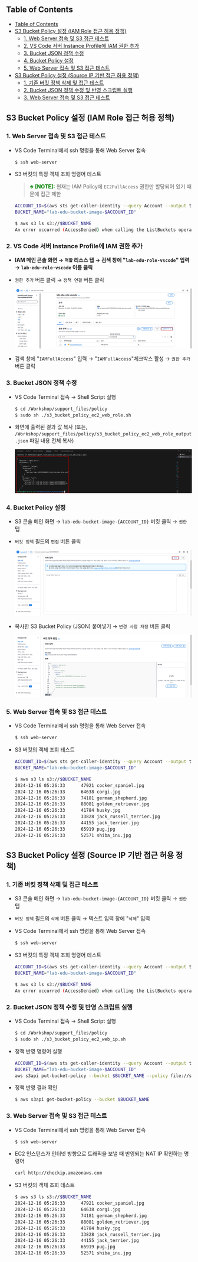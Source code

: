 ## Table of Contents
- [Table of Contents](#table-of-contents)
- [S3 Bucket Policy 설정 (IAM Role 접근 허용 정책)](#s3-bucket-policy-설정-iam-role-접근-허용-정책)
  - [1. Web Server 접속 및 S3 접근 테스트](#1-web-server-접속-및-s3-접근-테스트)
  - [2. VS Code 서버 Instance Profile에 IAM 권한 추가](#2-vs-code-서버-instance-profile에-iam-권한-추가)
  - [3. Bucket JSON 정책 수정](#3-bucket-json-정책-수정)
  - [4. Bucket Policy 설정](#4-bucket-policy-설정)
  - [5. Web Server 접속 및 S3 접근 테스트](#5-web-server-접속-및-s3-접근-테스트)
- [S3 Bucket Policy 설정 (Source IP 기반 접근 허용 정책)](#s3-bucket-policy-설정-source-ip-기반-접근-허용-정책)
  - [1. 기존 버킷 정책 삭제 및 접근 테스트](#1-기존-버킷-정책-삭제-및-접근-테스트)
  - [2. Bucket JSON 정책 수정 및 반영 스크립트 실행](#2-bucket-json-정책-수정-및-반영-스크립트-실행)
  - [3. Web Server 접속 및 S3 접근 테스트](#3-web-server-접속-및-s3-접근-테스트)

## S3 Bucket Policy 설정 (IAM Role 접근 허용 정책)

### 1. Web Server 접속 및 S3 접근 테스트

- VS Code Terminal에서 ssh 명령을 통해 Web Server 접속

    ```bash
    $ ssh web-server
    ```

- S3 버킷의 특정 객체 조회 명령어 테스트

    > <span style="color:green">**※ [NOTE]:**</span> 현재는 IAM Policy에 `EC2FullAccess` 권한만 할당되어 있기 때문에 접근 제한

    ```bash
    ACCOUNT_ID=$(aws sts get-caller-identity --query Account --output text)
    BUCKET_NAME="lab-edu-bucket-image-$ACCOUNT_ID"
    ```

    ```bash
    $ aws s3 ls s3://$BUCKET_NAME
    An error occurred (AccessDenied) when calling the ListBuckets operation: User: arn:aws:sts::602229900482:assumed-role/lab-edu-role-ec2/i-009a44f7f7119202e is not authorized to perform: s3:ListAllMyBuckets because no identity-based policy allows the s3:ListAllMyBuckets action
    ```

### 2. VS Code 서버 Instance Profile에 IAM 권한 추가

- **IAM 메인 콘솔 화면 → `역할` 리소스 탭 → 검색 창에 "`lab-edu-role-vscode`" 입력 → `lab-edu-role-vscode` 이름 클릭**

- `권한 추가` 버튼 클릭 → `정책 연결` 버튼 클릭

  ![alt text](./img/add_iam_policy_01.png)

- 검색 창에 "`IAMFullAccess`" 입력 → "`IAMFullAccess`"체크박스 활성 → `권한 추가` 버튼 클릭

### 3. Bucket JSON 정책 수정

- VS Code Terminal 접속 → Shell Script 실행

  ```bash
  $ cd /Workshop/support_files/policy
  $ sudo sh ./s3_bucket_policy_ec2_web_role.sh
  ```

- 화면에 출력된 결과 값 복사 (또는, `/Workshop/support_files/policy/s3_bucket_policy_ec2_web_role_output.json` 파일 내용 전체 복사)

  ![alt text](./img/add_bucket_policy_01.png)

### 4. Bucket Policy 설정

- S3 콘솔 메인 화면 → `lab-edu-bucket-image-{ACCOUNT_ID}` 버킷 클릭 → `권한` 탭

- `버킷 정책` 필드의 `편집` 버튼 클릭

  ![alt text](./img/add_bucket_policy_02.png)

- 복사한 S3 Bucket Policy (JSON) 붙여넣기 → `변경 사항 저장` 버튼 클릭

  ![alt text](./img/add_bucket_policy_03.png)

### 5. Web Server 접속 및 S3 접근 테스트

- VS Code Terminal에서 ssh 명령을 통해 Web Server 접속

    ```bash
    $ ssh web-server
    ```

- S3 버킷의 객체 조회 테스트

    ```bash
    ACCOUNT_ID=$(aws sts get-caller-identity --query Account --output text)
    BUCKET_NAME="lab-edu-bucket-image-$ACCOUNT_ID"
    ```

    ```bash
    $ aws s3 ls s3://$BUCKET_NAME
    2024-12-16 05:26:33      47921 cocker_spaniel.jpg
    2024-12-16 05:26:33      64638 corgi.jpg
    2024-12-16 05:26:33      74181 german_shepherd.jpg
    2024-12-16 05:26:33      88081 golden_retriever.jpg
    2024-12-16 05:26:33      41784 husky.jpg
    2024-12-16 05:26:33      33828 jack_russell_terrier.jpg
    2024-12-16 05:26:33      44155 jack_terrier.jpg
    2024-12-16 05:26:33      65919 pug.jpg
    2024-12-16 05:26:33      52571 shiba_inu.jpg
    ```

## S3 Bucket Policy 설정 (Source IP 기반 접근 허용 정책)

### 1. 기존 버킷 정책 삭제 및 접근 테스트

- S3 콘솔 메인 화면 → `lab-edu-bucket-image-{ACCOUNT_ID}` 버킷 클릭 → `권한` 탭

- `버킷 정책` 필드의 `삭제` 버튼 클릭 → 텍스트 입력 창에 "`삭제`" 입력

- VS Code Terminal에서 ssh 명령을 통해 Web Server 접속

    ```bash
    $ ssh web-server
    ```

- S3 버킷의 특정 객체 조회 명령어 테스트

    ```bash
    ACCOUNT_ID=$(aws sts get-caller-identity --query Account --output text)
    BUCKET_NAME="lab-edu-bucket-image-$ACCOUNT_ID"
    ```

    ```bash
    $ aws s3 ls s3://$BUCKET_NAME
    An error occurred (AccessDenied) when calling the ListBuckets operation: User: arn:aws:sts::602229900482:assumed-role/lab-edu-role-ec2/i-009a44f7f7119202e is not authorized to perform: s3:ListAllMyBuckets because no identity-based policy allows the s3:ListAllMyBuckets action
    ```

### 2. Bucket JSON 정책 수정 및 반영 스크립트 실행

- VS Code Terminal 접속 → Shell Script 실행

    ```bash
    $ cd /Workshop/support_files/policy
    $ sudo sh ./s3_bucket_policy_ec2_web_ip.sh
    ```

- 정책 반영 명령어 실행

    ```bash
    ACCOUNT_ID=$(aws sts get-caller-identity --query Account --output text)
    BUCKET_NAME="lab-edu-bucket-image-$ACCOUNT_ID"
    aws s3api put-bucket-policy --bucket $BUCKET_NAME --policy file://s3_bucket_policy_ec2_web_ip_output.json
    ```

- 정책 반영 결과 확인

    ```bash
    $ aws s3api get-bucket-policy --bucket $BUCKET_NAME
    ```

### 3. Web Server 접속 및 S3 접근 테스트
- VS Code Terminal에서 ssh 명령을 통해 Web Server 접속

    ```bash
    $ ssh web-server
    ```

- EC2 인스턴스가 인터넷 방향으로 트래픽을 보낼 때 반영되는 NAT IP 확인하는 명령어

  ```bash
  curl http://checkip.amazonaws.com
  ```

- S3 버킷의 객체 조회 테스트

    ```bash
    $ aws s3 ls s3://$BUCKET_NAME
    2024-12-16 05:26:33      47921 cocker_spaniel.jpg
    2024-12-16 05:26:33      64638 corgi.jpg
    2024-12-16 05:26:33      74181 german_shepherd.jpg
    2024-12-16 05:26:33      88081 golden_retriever.jpg
    2024-12-16 05:26:33      41784 husky.jpg
    2024-12-16 05:26:33      33828 jack_russell_terrier.jpg
    2024-12-16 05:26:33      44155 jack_terrier.jpg
    2024-12-16 05:26:33      65919 pug.jpg
    2024-12-16 05:26:33      52571 shiba_inu.jpg
    ```



















